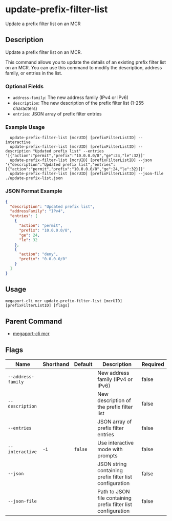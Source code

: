 # update-prefix-filter-list

Update a prefix filter list on an MCR

## Description

Update a prefix filter list on an MCR.

This command allows you to update the details of an existing prefix filter list on an MCR. You can use this command to modify the description, address family, or entries in the list.

### Optional Fields
  - `address-family`: The new address family (IPv4 or IPv6)
  - `description`: The new description of the prefix filter list (1-255 characters)
  - `entries`: JSON array of prefix filter entries

### Example Usage

```
  update-prefix-filter-list [mcrUID] [prefixFilterListID] --interactive
  update-prefix-filter-list [mcrUID] [prefixFilterListID] --description "Updated prefix list" --entries '[{"action":"permit","prefix":"10.0.0.0/8","ge":24,"le":32}]'
  update-prefix-filter-list [mcrUID] [prefixFilterListID] --json '{"description":"Updated prefix list","entries":[{"action":"permit","prefix":"10.0.0.0/8","ge":24,"le":32}]}'
  update-prefix-filter-list [mcrUID] [prefixFilterListID] --json-file ./update-prefix-list.json
```
### JSON Format Example
```json
{
  "description": "Updated prefix list",
  "addressFamily": "IPv4",
  "entries": [
    {
      "action": "permit",
      "prefix": "10.0.0.0/8",
      "ge": 24,
      "le": 32
    },
    {
      "action": "deny",
      "prefix": "0.0.0.0/0"
    }
  ]
}

```


## Usage

```
megaport-cli mcr update-prefix-filter-list [mcrUID] [prefixFilterListID] [flags]
```



## Parent Command

* [megaport-cli mcr](megaport-cli_mcr.md)




## Flags

| Name | Shorthand | Default | Description | Required |
|------|-----------|---------|-------------|----------|
| `--address-family` |  |  | New address family (IPv4 or IPv6) | false |
| `--description` |  |  | New description of the prefix filter list | false |
| `--entries` |  |  | JSON array of prefix filter entries | false |
| `--interactive` | `-i` | `false` | Use interactive mode with prompts | false |
| `--json` |  |  | JSON string containing prefix filter list configuration | false |
| `--json-file` |  |  | Path to JSON file containing prefix filter list configuration | false |



